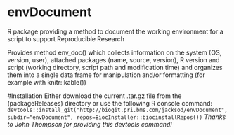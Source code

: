 # envDocument
R package providing a method to document the working environment for a script to support Reproducible Research

Provides method env_doc() which collects information on the system (OS, version, user), attached packages (name, source, version), 
R version and script (working directory, script path and modification time) and organizes them into a single data frame for manipulation
and/or formatting (for example with knitr::kable())

#Installation
Either download the current .tar.gz file from the (packageReleases) directory or use the following R console command:
`devtools::install_git("http://biogit.pri.bms.com/jacksod/envDocument", subdir="envDocument", repos=BiocInstaller::biocinstallRepos())`
*Thanks to John Thompson for providing this devtools command!*
